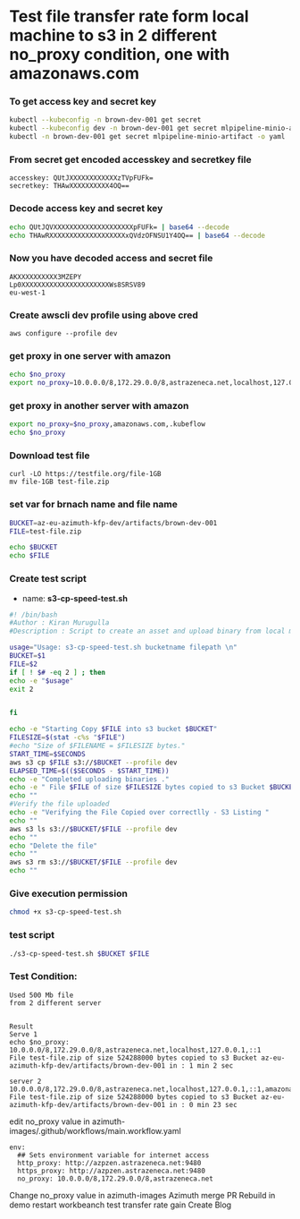 # Test file transfer rate form local machine to s3 in 2 different no_proxy condition, one with amazonaws.com
### To get access key and secret key
```sh
kubectl --kubeconfig -n brown-dev-001 get secret
kubectl --kubeconfig dev -n brown-dev-001 get secret mlpipeline-minio-artifact -o yaml
kubectl -n brown-dev-001 get secret mlpipeline-minio-artifact -o yaml
```

### From secret get encoded accesskey and secretkey file
```t
accesskey: QUtJXXXXXXXXXXXXzTVpFUFk=
secretkey: THAwXXXXXXXXXX4OQ==
```

### Decode access key and secret key
```sh
echo QUtJQVXXXXXXXXXXXXXXXXXXXXpFUFk= | base64 --decode
echo THAwRXXXXXXXXXXXXXXXXXXXxQVdzOFNSU1Y4OQ== | base64 --decode
```

### Now you have decoded access and secret file
```t
AKXXXXXXXXXX3MZEPY
Lp0XXXXXXXXXXXXXXXXXXXXXXWs8SRSV89
eu-west-1
```

### Create awscli dev profile using above cred
```
aws configure --profile dev
```
### get proxy in one server with amazon
```sh
echo $no_proxy
export no_proxy=10.0.0.0/8,172.29.0.0/8,astrazeneca.net,localhost,127.0.0.1,::1
```

### get proxy in another server with amazon
```sh
export no_proxy=$no_proxy,amazonaws.com,.kubeflow
echo $no_proxy
```
### Download test file
```
curl -LO https://testfile.org/file-1GB
mv file-1GB test-file.zip
```

### set var for brnach name and file name
```sh
BUCKET=az-eu-azimuth-kfp-dev/artifacts/brown-dev-001
FILE=test-file.zip

echo $BUCKET
echo $FILE
```

### Create test script 
- name: **s3-cp-speed-test.sh**
```sh
#! /bin/bash
#Author : Kiran Murugulla
#Description : Script to create an asset and upload binary from local machine into an S3 bucket

usage="Usage: s3-cp-speed-test.sh bucketname filepath \n"
BUCKET=$1
FILE=$2
if [ ! $# -eq 2 ] ; then
echo -e "$usage"
exit 2


fi

echo -e "Starting Copy $FILE into s3 bucket $BUCKET"
FILESIZE=$(stat -c%s "$FILE")
#echo "Size of $FILENAME = $FILESIZE bytes."
START_TIME=$SECONDS
aws s3 cp $FILE s3://$BUCKET --profile dev
ELAPSED_TIME=$(($SECONDS - $START_TIME))
echo -e "Completed uploading binaries ."
echo -e " File $FILE of size $FILESIZE bytes copied to s3 Bucket $BUCKET in : $(($ELAPSED_TIME/60)) min $(($ELAPSED_TIME%60)) sec \n"
echo ""
#Verify the file uploaded
echo -e "Verifying the File Copied over correctlly - S3 Listing "
echo ""
aws s3 ls s3://$BUCKET/$FILE --profile dev
echo ""
echo "Delete the file"
echo ""
aws s3 rm s3://$BUCKET/$FILE --profile dev
echo ""
```

### Give execution permission
```sh
chmod +x s3-cp-speed-test.sh
```

### test script
```sh
./s3-cp-speed-test.sh $BUCKET $FILE
```

### Test Condition:
```t
Used 500 Mb file
from 2 different server


Result
Serve 1
echo $no_proxy: 10.0.0.0/8,172.29.0.0/8,astrazeneca.net,localhost,127.0.0.1,::1
File test-file.zip of size 524288000 bytes copied to s3 Bucket az-eu-azimuth-kfp-dev/artifacts/brown-dev-001 in : 1 min 2 sec 

server 2
10.0.0.0/8,172.29.0.0/8,astrazeneca.net,localhost,127.0.0.1,::1,amazonaws.com
File test-file.zip of size 524288000 bytes copied to s3 Bucket az-eu-azimuth-kfp-dev/artifacts/brown-dev-001 in : 0 min 23 sec 
```

edit no_proxy value in azimuth-images/.github/workflows/main.workflow.yaml
```
env:
  ## Sets environment variable for internet access
  http_proxy: http://azpzen.astrazeneca.net:9480
  https_proxy: http://azpzen.astrazeneca.net:9480
  no_proxy: 10.0.0.0/8,172.29.0.0/8,astrazeneca.net
```
Change no_proxy value in azimuth-images Azimuth 
merge PR
Rebuild in demo
restart workbeanch
test transfer rate gain
Create Blog
